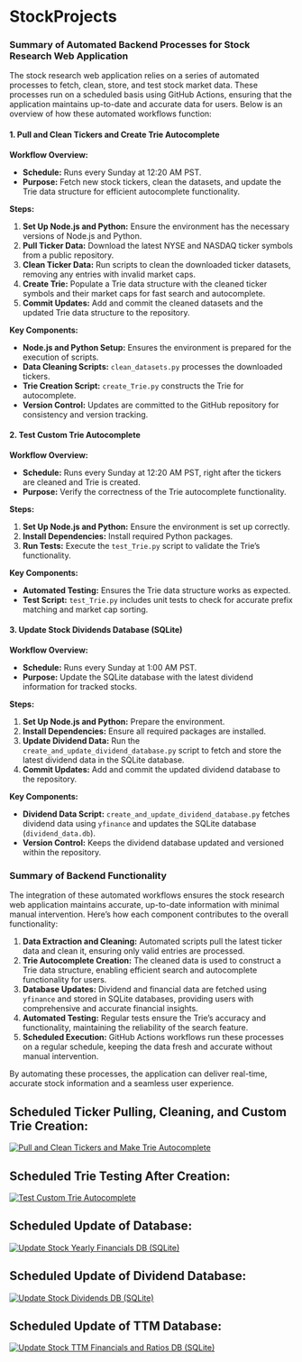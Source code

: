 # StockProjects

### Summary of Automated Backend Processes for Stock Research Web Application

The stock research web application relies on a series of automated processes to fetch, clean, store, and test stock market data. These processes run on a scheduled basis using GitHub Actions, ensuring that the application maintains up-to-date and accurate data for users. Below is an overview of how these automated workflows function:

#### 1. **Pull and Clean Tickers and Create Trie Autocomplete**

**Workflow Overview:**
- **Schedule:** Runs every Sunday at 12:20 AM PST.
- **Purpose:** Fetch new stock tickers, clean the datasets, and update the Trie data structure for efficient autocomplete functionality.

**Steps:**
1. **Set Up Node.js and Python:** Ensure the environment has the necessary versions of Node.js and Python.
2. **Pull Ticker Data:** Download the latest NYSE and NASDAQ ticker symbols from a public repository.
3. **Clean Ticker Data:** Run scripts to clean the downloaded ticker datasets, removing any entries with invalid market caps.
4. **Create Trie:** Populate a Trie data structure with the cleaned ticker symbols and their market caps for fast search and autocomplete.
5. **Commit Updates:** Add and commit the cleaned datasets and the updated Trie data structure to the repository.

**Key Components:**
- **Node.js and Python Setup:** Ensures the environment is prepared for the execution of scripts.
- **Data Cleaning Scripts:** `clean_datasets.py` processes the downloaded tickers.
- **Trie Creation Script:** `create_Trie.py` constructs the Trie for autocomplete.
- **Version Control:** Updates are committed to the GitHub repository for consistency and version tracking.

#### 2. **Test Custom Trie Autocomplete**

**Workflow Overview:**
- **Schedule:** Runs every Sunday at 12:20 AM PST, right after the tickers are cleaned and Trie is created.
- **Purpose:** Verify the correctness of the Trie autocomplete functionality.

**Steps:**
1. **Set Up Node.js and Python:** Ensure the environment is set up correctly.
2. **Install Dependencies:** Install required Python packages.
3. **Run Tests:** Execute the `test_Trie.py` script to validate the Trie’s functionality.

**Key Components:**
- **Automated Testing:** Ensures the Trie data structure works as expected.
- **Test Script:** `test_Trie.py` includes unit tests to check for accurate prefix matching and market cap sorting.

#### 3. **Update Stock Dividends Database (SQLite)**

**Workflow Overview:**
- **Schedule:** Runs every Sunday at 1:00 AM PST.
- **Purpose:** Update the SQLite database with the latest dividend information for tracked stocks.

**Steps:**
1. **Set Up Node.js and Python:** Prepare the environment.
2. **Install Dependencies:** Ensure all required packages are installed.
3. **Update Dividend Data:** Run the `create_and_update_dividend_database.py` script to fetch and store the latest dividend data in the SQLite database.
4. **Commit Updates:** Add and commit the updated dividend database to the repository.

**Key Components:**
- **Dividend Data Script:** `create_and_update_dividend_database.py` fetches dividend data using `yfinance` and updates the SQLite database (`dividend_data.db`).
- **Version Control:** Keeps the dividend database updated and versioned within the repository.

### Summary of Backend Functionality

The integration of these automated workflows ensures the stock research web application maintains accurate, up-to-date information with minimal manual intervention. Here’s how each component contributes to the overall functionality:

1. **Data Extraction and Cleaning:** Automated scripts pull the latest ticker data and clean it, ensuring only valid entries are processed.
2. **Trie Autocomplete Creation:** The cleaned data is used to construct a Trie data structure, enabling efficient search and autocomplete functionality for users.
3. **Database Updates:** Dividend and financial data are fetched using `yfinance` and stored in SQLite databases, providing users with comprehensive and accurate financial insights.
4. **Automated Testing:** Regular tests ensure the Trie’s accuracy and functionality, maintaining the reliability of the search feature.
5. **Scheduled Execution:** GitHub Actions workflows run these processes on a regular schedule, keeping the data fresh and accurate without manual intervention.

By automating these processes, the application can deliver real-time, accurate stock information and a seamless user experience.

## Scheduled Ticker Pulling, Cleaning, and Custom Trie Creation:

[![Pull and Clean Tickers and Make Trie Autocomplete](https://github.com/JNewman-cell/StockProjects/actions/workflows/tickers.yml/badge.svg)](https://github.com/JNewman-cell/StockProjects/actions/workflows/tickers.yml)

## Scheduled Trie Testing After Creation:

[![Test Custom Trie Autocomplete](https://github.com/JNewman-cell/StockProjects/actions/workflows/test_trie.yml/badge.svg)](https://github.com/JNewman-cell/StockProjects/actions/workflows/test_trie.yml)

## Scheduled Update of Database:

[![Update Stock Yearly Financials DB (SQLite)](https://github.com/JNewman-cell/StockProjects/actions/workflows/update_database.yml/badge.svg)](https://github.com/JNewman-cell/StockProjects/actions/workflows/update_database.yml)

## Scheduled Update of Dividend Database:

[![Update Stock Dividends DB (SQLite)](https://github.com/JNewman-cell/StockProjects/actions/workflows/update_dividend_database.yml/badge.svg)](https://github.com/JNewman-cell/StockProjects/actions/workflows/update_dividend_database.yml)

## Scheduled Update of TTM Database:

[![Update Stock TTM Financials and Ratios DB (SQLite)](https://github.com/JNewman-cell/StockProjects/actions/workflows/update_ttm_database.yml/badge.svg)](https://github.com/JNewman-cell/StockProjects/actions/workflows/update_ttm_database.yml)
